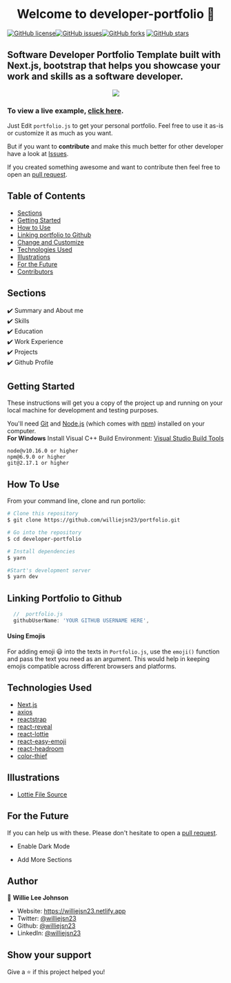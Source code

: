 <h1 align="center">Welcome to developer-portfolio 👋</h1>
<a href="https://github.com/williejsn23/portfolio/blob/main/LICENSE"><img alt="GitHub license" src="https://img.shields.io/github/license/williejsn23/portfolio"></a><a href="https://github.com/williejsn23/portfolio/issues"><img alt="GitHub issues" src="https://img.shields.io/github/issues/williejsn23/portfolio"></a><a href="https://github.com/williejsn23/portfolio/network"><img alt="GitHub forks" src="https://img.shields.io/github/forks/williejsn23/portfolio"></a> <a href="https://github.com/williejsn23/portfolio/stargazers"><img alt="GitHub stars" src="https://img.shields.io/github/stars/williejsn23/portfolio"></a>

## Software Developer Portfolio Template built with Next.js, bootstrap that helps you showcase your work and skills as a software developer.

<p align="center">
  <kbd>
    <img src="https://github.com/williejsn23/portfolio/blob/master/picture.PNG"></img>
  </kbd>
</p>

### To view a live example, **[click here](https://williejsn23.netlify.app/)**.

Just Edit `portfolio.js` to get your personal portfolio. Feel free to use it as-is or customize it as much as you want.

But if you want to **contribute** and make this much better for other developer have a look at [Issues](https://github.com/williejsn23/portfolio/issues).

If you created something awesome and want to contribute then feel free to open an [pull request](https://github.com/williejsn23/portfolio/pulls).

## Table of Contents

-   [Sections](#sections)
-   [Getting Started](#getting-started)
-   [How to Use](#how-to-use)
-   [Linking portfolio to Github](#linking-portfolio-to-github)
-   [Change and Customize](#change-and-customize-every-section-according-to-your-need)
-   [Technologies Used](#technologies-used)
-   [Illustrations](#illustrations)
-   [For the Future](#for-the-future)
-   [Contributors](#project-maintainers)

## Sections

✔️ Summary and About me\
✔️ Skills\
✔️ Education\
✔️ Work Experience\
✔️ Projects\
✔️ Github Profile

## Getting Started

These instructions will get you a copy of the project up and running on your local machine for development and testing purposes.

You'll need [Git](https://git-scm.com) and [Node.js](https://nodejs.org/en/download/) (which comes with [npm](http://npmjs.com)) installed on your computer.
<br>
**For Windows** Install Visual C++ Build Environment: [Visual Studio Build Tools](https://visualstudio.microsoft.com/thank-you-downloading-visual-studio/?sku=BuildTools)

```
node@v10.16.0 or higher
npm@6.9.0 or higher
git@2.17.1 or higher
```

## How To Use

From your command line, clone and run portolio:

```bash
# Clone this repository
$ git clone https://github.com/williejsn23/portfolio.git

# Go into the repository
$ cd developer-portfolio

# Install dependencies
$ yarn

#Start's development server
$ yarn dev
```

## Linking Portfolio to Github

```javascript
  //  portfolio.js
  githubUserName: 'YOUR GITHUB USERNAME HERE',
```

#### Using Emojis

For adding emoji 😃 into the texts in `Portfolio.js`, use the `emoji()` function and pass the text you need as an argument. This would help in keeping emojis compatible across different browsers and platforms.

## Technologies Used

-   [Next.js](https://nextjs.org/)
-   [axios](https://www.npmjs.com/package/axios)
-   [reactstrap](https://reactstrap.github.io/)
-   [react-reveal](https://www.react-reveal.com/)
-   [react-lottie](https://www.npmjs.com/package/react-lottie)
-   [react-easy-emoji](https://github.com/appfigures/react-easy-emoji)
-   [react-headroom](https://github.com/KyleAMathews/react-headroom)
-   [color-thief](https://github.com/lokesh/color-thief)

## Illustrations

-   [Lottie File Source](https://lottiefiles.com)

## For the Future

If you can help us with these. Please don't hesitate to open a [pull request](https://github.com/saadpasta/developerFolio/pulls).

-   Enable Dark Mode

-   Add More Sections

## Author

👤 **Willie Lee Johnson**

-   Website: https://williejsn23.netlify.app
-   Twitter: [@williejsn23](https://twitter.com/williejsn23)
-   Github: [@williejsn23](https://github.com/williejsn23)
-   LinkedIn: [@williejsn23](https://www.linkedin.com/in/williejohnson607/)

## Show your support

Give a ⭐️ if this project helped you!
